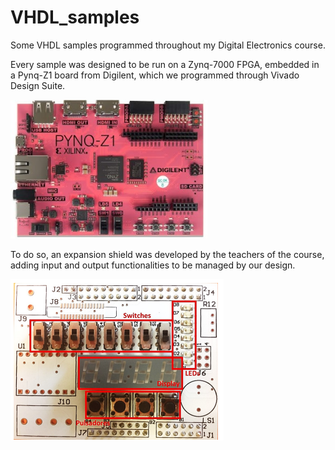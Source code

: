 # VHDL_samples

Some VHDL samples programmed throughout my Digital Electronics course.

Every sample was designed to be run on a Zynq-7000 FPGA, embedded in a Pynq-Z1 board from Digilent, which we programmed through Vivado Design Suite.

![Digilent Pynq-Z1 Board](ee.png "Digilent Pynq-Z1 Board")

To do so, an expansion shield was developed by the teachers of the course, adding input and output functionalities to be managed by our design.

![Expansion Shield](eee.png "Expansion Shield")
